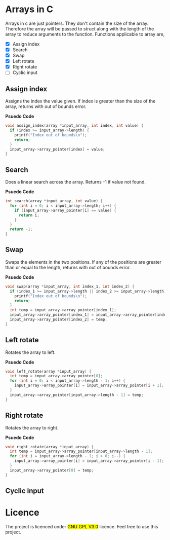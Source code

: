 # Arrays in C
Arrays in c are just pointers. They don't contain the size of the array. Therefore the array will be passed to struct along with the length of the array to reduce arguments
to the function. Functions applicable to array are,

- [x] Assign index
- [x] Search
- [x] Swap
- [x] Left rotate
- [x] Right rotate
- [ ] Cyclic input
## Assign index
Assigns the index the value given. If index is greater than the size of the array, returns with out of bounds error.

__Psuedo Code__
```c
void assign_index(array *input_array, int index, int value) {
  if (index >= input_array->length) {
    printf("Index out of bounds\n");
    return;
  }
  input_array->array_pointer[index] = value;
}
```
## Search
Does a linear search across the array. Returns -1 if value not found.

__Psuedo Code__
```c
int search(array *input_array, int value) {
  for (int i = 0; i < input_array->length; i++) {
    if (input_array->array_pointer[i] == value) {
      return i;
    }
  }
  return -1;
}
```
## Swap
Swaps the elements in the two positions. If any of the positions are greater than or equal to the length, returns with out of bounds error.

__Psuedo Code__
```c
void swap(array *input_array, int index_1, int index_2) {
  if (index_1 >= input_array->length || index_2 >= input_array->length) {
    printf("Index out of bounds\n");
    return;
  }
  int temp = input_array->array_pointer[index_1];
  input_array->array_pointer[index_1] = input_array->array_pointer[index_2];
  input_array->array_pointer[index_2] = temp;
}
```
## Left rotate
Rotates the array to left.

__Psuedo Code__
```c
void left_rotate(array *input_array) {
  int temp = input_array->array_pointer[0];
  for (int i = 0; i < input_array->length - 1; i++) {
    input_array->array_pointer[i] = input_array->array_pointer[i + 1];
  }
  input_array->array_pointer[input_array->length - 1] = temp;
}
```
## Right rotate
Rotates the array to right.

__Psuedo Code__
```c
void right_rotate(array *input_array) {
  int temp = input_array->array_pointer[input_array->length - 1];
  for (int i = input_array->length - 1; i > 0; i--) {
    input_array->array_pointer[i] = input_array->array_pointer[i - 1];
  }
  input_array->array_pointer[0] = temp;
}
```
## Cyclic input
# Licence
The project is licenced under <mark> GNU GPL V3.0</mark> licence. Feel free to use this project.
